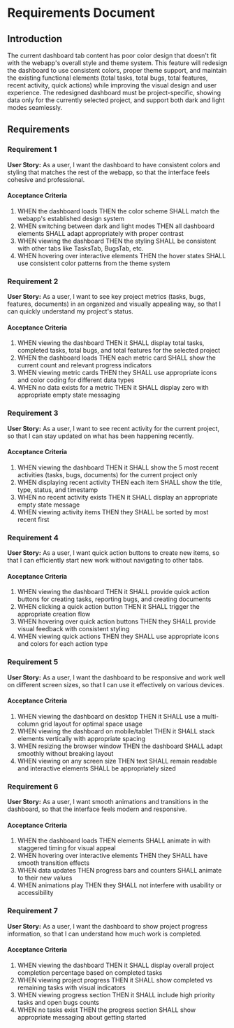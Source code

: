 # Requirements Document

## Introduction

The current dashboard tab content has poor color design that doesn't fit with the webapp's overall style and theme system. This feature will redesign the dashboard to use consistent colors, proper theme support, and maintain the existing functional elements (total tasks, total bugs, total features, recent activity, quick actions) while improving the visual design and user experience. The redesigned dashboard must be project-specific, showing data only for the currently selected project, and support both dark and light modes seamlessly.

## Requirements

### Requirement 1

**User Story:** As a user, I want the dashboard to have consistent colors and styling that matches the rest of the webapp, so that the interface feels cohesive and professional.

#### Acceptance Criteria

1. WHEN the dashboard loads THEN the color scheme SHALL match the webapp's established design system
2. WHEN switching between dark and light modes THEN all dashboard elements SHALL adapt appropriately with proper contrast
3. WHEN viewing the dashboard THEN the styling SHALL be consistent with other tabs like TasksTab, BugsTab, etc.
4. WHEN hovering over interactive elements THEN the hover states SHALL use consistent color patterns from the theme system

### Requirement 2

**User Story:** As a user, I want to see key project metrics (tasks, bugs, features, documents) in an organized and visually appealing way, so that I can quickly understand my project's status.

#### Acceptance Criteria

1. WHEN viewing the dashboard THEN it SHALL display total tasks, completed tasks, total bugs, and total features for the selected project
2. WHEN the dashboard loads THEN each metric card SHALL show the current count and relevant progress indicators
3. WHEN viewing metric cards THEN they SHALL use appropriate icons and color coding for different data types
4. WHEN no data exists for a metric THEN it SHALL display zero with appropriate empty state messaging

### Requirement 3

**User Story:** As a user, I want to see recent activity for the current project, so that I can stay updated on what has been happening recently.

#### Acceptance Criteria

1. WHEN viewing the dashboard THEN it SHALL show the 5 most recent activities (tasks, bugs, documents) for the current project only
2. WHEN displaying recent activity THEN each item SHALL show the title, type, status, and timestamp
3. WHEN no recent activity exists THEN it SHALL display an appropriate empty state message
4. WHEN viewing activity items THEN they SHALL be sorted by most recent first

### Requirement 4

**User Story:** As a user, I want quick action buttons to create new items, so that I can efficiently start new work without navigating to other tabs.

#### Acceptance Criteria

1. WHEN viewing the dashboard THEN it SHALL provide quick action buttons for creating tasks, reporting bugs, and creating documents
2. WHEN clicking a quick action button THEN it SHALL trigger the appropriate creation flow
3. WHEN hovering over quick action buttons THEN they SHALL provide visual feedback with consistent styling
4. WHEN viewing quick actions THEN they SHALL use appropriate icons and colors for each action type

### Requirement 5

**User Story:** As a user, I want the dashboard to be responsive and work well on different screen sizes, so that I can use it effectively on various devices.

#### Acceptance Criteria

1. WHEN viewing the dashboard on desktop THEN it SHALL use a multi-column grid layout for optimal space usage
2. WHEN viewing the dashboard on mobile/tablet THEN it SHALL stack elements vertically with appropriate spacing
3. WHEN resizing the browser window THEN the dashboard SHALL adapt smoothly without breaking layout
4. WHEN viewing on any screen size THEN text SHALL remain readable and interactive elements SHALL be appropriately sized

### Requirement 6

**User Story:** As a user, I want smooth animations and transitions in the dashboard, so that the interface feels modern and responsive.

#### Acceptance Criteria

1. WHEN the dashboard loads THEN elements SHALL animate in with staggered timing for visual appeal
2. WHEN hovering over interactive elements THEN they SHALL have smooth transition effects
3. WHEN data updates THEN progress bars and counters SHALL animate to their new values
4. WHEN animations play THEN they SHALL not interfere with usability or accessibility

### Requirement 7

**User Story:** As a user, I want the dashboard to show project progress information, so that I can understand how much work is completed.

#### Acceptance Criteria

1. WHEN viewing the dashboard THEN it SHALL display overall project completion percentage based on completed tasks
2. WHEN viewing project progress THEN it SHALL show completed vs remaining tasks with visual indicators
3. WHEN viewing progress section THEN it SHALL include high priority tasks and open bugs counts
4. WHEN no tasks exist THEN the progress section SHALL show appropriate messaging about getting started